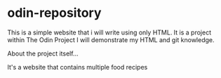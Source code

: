 # odin-repository

This is a simple website that i will write using only HTML.
It is a project within The Odin Project
I will demonstrate my HTML and git knowledge.


About the project itself...

It's a website that contains multiple food recipes
